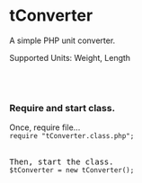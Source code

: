 <h1>tConverter</h1>
<p>A simple PHP unit converter.</p>
<p>Supported Units: Weight, Length</p>
<br/><br/>
<h3>Require and start class.</h3>
Once, require file...
<code>
require "tConverter.class.php";
</code>
<br/>
<pre>Then, start the class.
<code>$tConverter = new tConverter();</code>
</pre>
